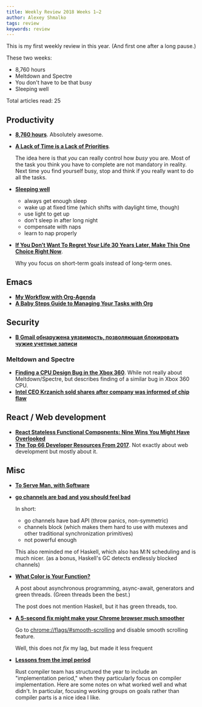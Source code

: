 ```yaml
---
title: Weekly Review 2018 Weeks 1–2
author: Alexey Shmalko
tags: review
keywords: review
---
```

This is my first weekly review in this year. (And first one after a long pause.)

These two weeks:

- 8,760 hours
- Meltdown and Spectre
- You don't have to be that busy
- Sleeping well

<!--more-->

Total articles read: 25


## Productivity

- **[8,760 hours](https://drive.google.com/file/d/0B2PaeRjVqAN7MngxTXFPQkpLVjg/view)**. Absolutely awesome.

- **[A Lack of Time is a Lack of Priorities](https://alexvermeer.com/a-lack-of-time-is-a-lack-of-priorities/)**.

    The idea here is that _you_ can really control how _busy_ you are. Most of the task you think you have to complete are not mandatory in reality. Next time you find yourself busy, stop and think if you really want to do all the tasks.
- **[Sleeping well](http://mindingourway.com/sleeping-well/)**

    - always get enough sleep
    - wake up at fixed time (which shifts with daylight time, though)
    - use light to get up
    - don't sleep in after long night
    - compensate with naps
    - learn to nap properly
- **[If You Don’t Want To Regret Your Life 30 Years Later, Make This One Choice Right Now](https://medium.com/the-mission/if-you-dont-want-to-regret-your-life-30-years-later-make-this-one-choice-right-now-1cc137516df0)**.

    Why you focus on short-term goals instead of long-term ones.


## Emacs

- **[My Workflow with Org-Agenda](http://cachestocaches.com/2016/9/my-workflow-org-agenda/)**
- **[A Baby Steps Guide to Managing Your Tasks with Org](http://emacslife.com/baby-steps-org.html)**

## Security

- **[В Gmail обнаружена уязвимость, позволяющая блокировать чужие учетные записи](https://tproger.ru/news/gmail-vulnerability-blocked-user-accounts/)**

### Meltdown and Spectre

- **[Finding a CPU Design Bug in the Xbox 360](https://randomascii.wordpress.com/2018/01/07/finding-a-cpu-design-bug-in-the-xbox-360/)**. While not really about Meltdown/Spectre, but describes finding of a similar bug in Xbox 360 CPU.
- **[Intel CEO Krzanich sold shares after company was informed of chip flaw](http://www.businessinsider.com/intel-ceo-krzanich-sold-shares-after-company-was-informed-of-chip-flaw-2018-1)**

## React / Web development

- **[React Stateless Functional Components: Nine Wins You Might Have Overlooked](https://hackernoon.com/react-stateless-functional-components-nine-wins-you-might-have-overlooked-997b0d933dbc)**
- **[The Top 66 Developer Resources From 2017](https://hackernoon.com/the-top-66-developer-resources-from-2017-e82531365e6d)**. Not exactly about web development but mostly about it.

## Misc

- **[To Serve Man, with Software](https://blog.codinghorror.com/to-serve-man-with-software/)**
- **[go channels are bad and you should feel bad](http://www.jtolds.com/writing/2016/03/go-channels-are-bad-and-you-should-feel-bad/)**

    In short:
    - go channels have bad API (throw panics, non-symmetric)
    - channels block (which makes them hard to use with mutexes and other traditional synchronization primitives)
    - not powerful enough

    This also reminded me of Haskell, which also has M:N scheduling and is much nicer. (as a bonus, Haskell's GC detects endlessly blocked channels)
- **[What Color is Your Function?](http://journal.stuffwithstuff.com/2015/02/01/what-color-is-your-function/)**

    A post about asynchronous programming, async-await, generators and green threads. (Green threads been the best.)

    The post does not mention Haskell, but it has green threads, too.
- **[A 5-second fix might make your Chrome browser much smoother](http://bgr.com/2016/03/18/fix-slow-chrome-browser-scrolling-lag/)**

    Go to [chrome://flags/#smooth-scrolling](chrome://flags/#smooth-scrolling) and disable smooth scrolling feature.

    Well, this does not _fix_ my lag, but made it less frequent
- **[Lessons from the impl period](http://smallcultfollowing.com/babysteps/blog/2018/01/05/lessons-from-the-impl-period/)**

    Rust compiler team has structured the year to include an "implementation period," when they particularly focus on compiler implementation. Here are some notes on what worked well and what didn't. In particular, focusing working groups on goals rather than compiler parts is a nice idea I like.
